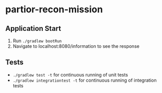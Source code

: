 # partior-recon-mission

## Application Start
1. Run `./gradlew bootRun`
2. Navigate to localhost:8080/information to see the response

## Tests
* `./gradlew test -t` for continuous running of unit tests
* `./gradlew integrationtest -t` for continuous running of integration tests